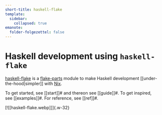 ```yaml
---
short-title: haskell-flake
template:
  sidebar:
    collapsed: true
emanote:
  folder-folgezettel: false
---
```


# Haskell development using `haskell-flake`

[haskell-flake](https://github.com/srid/haskell-flake) is a [flake-parts](https://flake.parts/) module to make Haskell development [[under-the-hood|simpler]] with [Nix](https://nixos.asia/en/nix).

To get started, see [[start]]# and thereon see [[guide]]#. To get inspired, see [[examples]]#. For reference, see [[ref]]#.

[![[haskell-flake.webp]]]{.w-32}